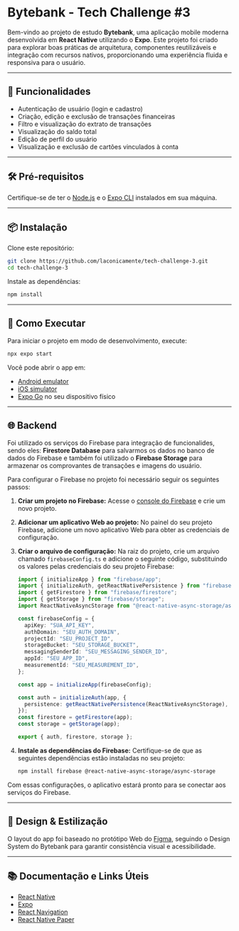 # Bytebank - Tech Challenge #3

Bem-vindo ao projeto de estudo **Bytebank**, uma aplicação mobile moderna desenvolvida em **React Native** utilizando o **Expo**. Este projeto foi criado para explorar boas práticas de arquitetura, componentes reutilizáveis e integração com recursos nativos, proporcionando uma experiência fluida e responsiva para o usuário.

---

## 🚀 Funcionalidades

- Autenticação de usuário (login e cadastro)
- Criação, edição e exclusão de transações financeiras
- Filtro e visualização do extrato de transações
- Visualização do saldo total
- Edição de perfil do usuário
- Visualização e exclusão de cartões vinculados à conta

---

## 🛠️ Pré-requisitos

Certifique-se de ter o [Node.js](https://nodejs.org/) e o [Expo CLI](https://docs.expo.dev/get-started/installation/) instalados em sua máquina.

---

## 📦 Instalação

Clone este repositório:

```bash
git clone https://github.com/laconicamente/tech-challenge-3.git
cd tech-challenge-3
```

Instale as dependências:

```bash
npm install
```

---

## 🚀 Como Executar

Para iniciar o projeto em modo de desenvolvimento, execute:

```bash
npx expo start
```

Você pode abrir o app em:

- [Android emulator](https://docs.expo.dev/workflow/android-studio-emulator/)
- [iOS simulator](https://docs.expo.dev/workflow/ios-simulator/)
- [Expo Go](https://expo.dev/go) no seu dispositivo físico

---

## 🌐 Backend

Foi utilizado os serviços do Firebase para integração de funcionalides, sendo eles: **Firestore Database** para salvarmos os dados no banco de dados do Firebase e também foi utilizado o **Firebase Storage** para armazenar os comprovantes de transações e imagens do usuário. 

Para configurar o Firebase no projeto foi necessário seguir os seguintes passos:

1.  **Criar um projeto no Firebase:** Acesse o [console do Firebase](https://console.firebase.google.com/) e crie um novo projeto.

2.  **Adicionar um aplicativo Web ao projeto:** No painel do seu projeto Firebase, adicione um novo aplicativo Web para obter as credenciais de configuração.

3.  **Criar o arquivo de configuração:** Na raiz do projeto, crie um arquivo chamado `firebaseConfig.ts` e adicione o seguinte código, substituindo os valores pelas credenciais do seu projeto Firebase:

    ```typescript
    import { initializeApp } from "firebase/app";
    import { initializeAuth, getReactNativePersistence } from "firebase/auth";
    import { getFirestore } from "firebase/firestore";
    import { getStorage } from "firebase/storage";
    import ReactNativeAsyncStorage from "@react-native-async-storage/async-storage";

    const firebaseConfig = {
      apiKey: "SUA_API_KEY",
      authDomain: "SEU_AUTH_DOMAIN",
      projectId: "SEU_PROJECT_ID",
      storageBucket: "SEU_STORAGE_BUCKET",
      messagingSenderId: "SEU_MESSAGING_SENDER_ID",
      appId: "SEU_APP_ID",
      measurementId: "SEU_MEASUREMENT_ID",
    };

    const app = initializeApp(firebaseConfig);

    const auth = initializeAuth(app, {
      persistence: getReactNativePersistence(ReactNativeAsyncStorage),
    });
    const firestore = getFirestore(app);
    const storage = getStorage(app);

    export { auth, firestore, storage };
    ```

4.  **Instale as dependências do Firebase:** Certifique-se de que as seguintes dependências estão instaladas no seu projeto:

    ```bash
    npm install firebase @react-native-async-storage/async-storage
    ```

Com essas configurações, o aplicativo estará pronto para se conectar aos serviços do Firebase.

---

## 🎨 Design & Estilização

O layout do app foi baseado no protótipo Web do [Figma](https://www.figma.com/design/ZeXkGB9NhAr5ypgpgF1gWf/Bytebank---Redesign?node-id=118-103&t=hyMOJlYGyckL9kYm-1), seguindo o Design System do Bytebank para garantir consistência visual e acessibilidade.

---

## 📚 Documentação e Links Úteis

- [React Native](https://reactnative.dev/docs/getting-started)
- [Expo](https://docs.expo.dev/)
- [React Navigation](https://reactnavigation.org/docs/getting-started)
- [React Native Paper](https://callstack.github.io/react-native-paper/)